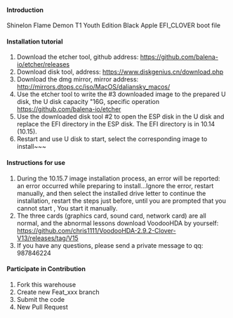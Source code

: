#### Introduction
Shinelon Flame Demon T1 Youth Edition
Black Apple EFI_CLOVER boot file

#### Installation tutorial

1. Download the etcher tool, github address: https://github.com/balena-io/etcher/releases
2. Download disk tool, address: https://www.diskgenius.cn/download.php
3. Download the dmg mirror, mirror address: http://mirrors.dtops.cc/iso/MacOS/daliansky_macos/
4. Use the etcher tool to write the #3 downloaded image to the prepared U disk, the U disk capacity "16G, specific operation https://github.com/balena-io/etcher
5. Use the downloaded disk tool #2 to open the ESP disk in the U disk and replace the EFI directory in the ESP disk. The EFI directory is in 10.14 (10.15).
6. Restart and use U disk to start, select the corresponding image to install~~~

#### Instructions for use

1. During the 10.15.7 image installation process, an error will be reported: an error occurred while preparing to install...Ignore the error, restart manually, and then select the installed drive letter to continue the installation, restart the steps just before, until you are prompted that you cannot start , You start it manually.
2. The three cards (graphics card, sound card, network card) are all normal, and the abnormal lessons download VoodooHDA by yourself: https://github.com/chris1111/VoodooHDA-2.9.2-Clover-V13/releases/tag/V15
3. If you have any questions, please send a private message to qq: 987846224

#### Participate in Contribution

1. Fork this warehouse
2. Create new Feat_xxx branch
3. Submit the code
4. New Pull Request

